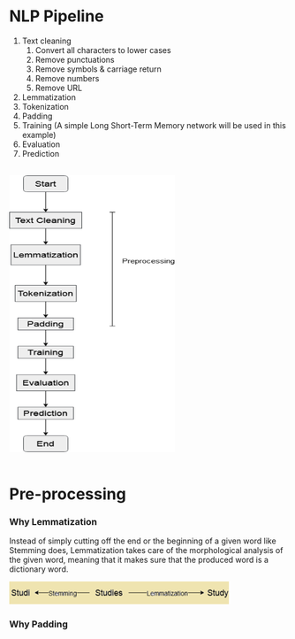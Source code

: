 # NLP Pipeline

1. Text cleaning
    1. Convert all characters to lower cases
    2. Remove punctuations
    3. Remove symbols & carriage return
    4. Remove numbers
    5. Remove URL
2. Lemmatization
3. Tokenization
4. Padding
5. Training (A simple Long Short-Term Memory network will be used in this example)
6. Evaluation
7. Prediction

<br/>

<img src="img/pipeline.png" height=500 width=300>

<br/>
<br/>

# Pre-processing
### Why Lemmatization

Instead of simply cutting off the end or the beginning of a given word like Stemming does, Lemmatization takes care of the morphological analysis of the given word, meaning that it makes sure that the produced word is a dictionary word. 

<img src="img/lemmatization.png" width=400>

<br/>

### Why Padding
